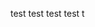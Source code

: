 <!--<div id="my-element2">
  ...or this element will be modified by JavaScript.
</div>
 <div id="myDiv2"></div> -->

<script>
    const element2 = document.getElementById("my-element30");
    var data = [{
        x:  [1, 2, 3],
        y:  [2, 1, 3],
        type:  'bar'
    }];
    Plotly.newPlot(element2, data);

  const element = document.getElementById("my-element");
  const element3 = document.getElementById("my-element2");
  element.textContent = "Modified by JavaScript";


  
  element3.textContent = "Modified by JavaScript! - 2nd attempt";
</script>

test test test test t